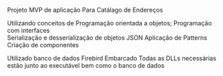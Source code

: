 Projeto MVP de aplicação Para Catálago de Endereços

Utilizando conceitos de 
  Programação orientada a objetos;
  Programação com interfaces  
  Serialização e desserialização de objetos JSON
  Aplicação de Patterns
  Criação de componentes

Utilizado banco de dados Firebird Embarcado
Todas as DLLs necessárias estão junto ao executável
bem como o banco de dados
